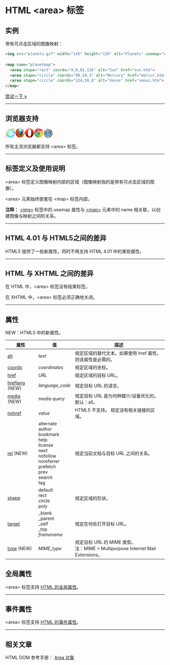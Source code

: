 # HTML &lt;area&gt; 标签

## 实例

带有可点击区域的图像映射：

```HTML
<img src="planets.gif" width="145" height="126" alt="Planets" usemap="#planetmap">

<map name="planetmap">
  <area shape="rect" coords="0,0,82,126" alt="Sun" href="sun.htm">
  <area shape="circle" coords="90,58,3" alt="Mercury" href="mercur.htm">
  <area shape="circle" coords="124,58,8" alt="Venus" href="venus.htm">
</map>
```

[尝试一下 »](http://www.runoob.com/try/try.php?filename=tryhtml_areamap)

--------

## 浏览器支持

![Internet Explorer](images/compatible_ie.gif)![Firefox](images/compatible_firefox.gif)![Opera](images/compatible_opera.gif)![Google Chrome](images/compatible_chrome.gif)![Safari](images/compatible_safari.gif)

所有主流浏览器都支持 &lt;area&gt; 标签。

--------

## 标签定义及使用说明

&lt;area&gt; 标签定义图像映射内部的区域（图像映射指的是带有可点击区域的图像）。

&lt;area&gt; 元素始终嵌套在 &lt;map&gt; 标签内部。

**注释：** [&lt;img&gt;](077_tag-img.md) 标签中的 usemap 属性与 [&lt;map&gt;](086_tag-map.md) 元素中的 name 相关联，以创建图像与映射之间的关系。

--------

## HTML 4.01 与 HTML5之间的差异

HTML5 提供了一些新属性，同时不再支持 HTML 4.01 中的某些属性。

--------

## HTML 与 XHTML 之间的差异

在 HTML 中，&lt;area&gt; 标签没有结束标签。

在 XHTML 中，&lt;area&gt; 标签必须正确地关闭。

--------

## 属性

NEW：HTML5 中的新属性。

| 属性 | 值 | 描述 |
| ---- | ---- | ---- |
| [alt](att-area-alt.html) | _text_ | 规定区域的替代文本。如果使用 href 属性，则该属性是必需的。 |
| [coords](att-area-coords.html) | _coordinates_ | 规定区域的坐标。 |
| [href](att-area-href.html) | _URL_ | 规定区域的目标 URL。 |
| [hreflang](att-area-hreflang.html) (NEW) | _language_code_ | 规定目标 URL 的语言。 |
| [media](att-area-media.html) (NEW) | _media query_ | 规定目标 URL 是为何种媒介/设备优化的。默认：all。 |
| [nohref](att-area-nohref.html) | _value_ | HTML5 不支持。 规定没有相关链接的区域。 |
| [rel](att-area-rel.html) (NEW) | alternate<br/>author<br/>bookmark<br/>help<br/>license<br/>next<br/>nofollow<br/>noreferrer<br/>prefetch<br/>prev<br/>search<br/>tag | 规定当前文档与目标 URL 之间的关系。 |
| [shape](att-area-shape.html) | default<br/>rect<br/>circle<br/>poly | 规定区域的形状。 |
| [target](att-area-target.html) | _blank<br/>_parent<br/>_self<br/>_top<br/>_framename_ | 规定在何处打开目标 URL。 |
| [type](att-area-type.html) (NEW) | _MIME_type_ | 规定目标 URL 的 MIME 类型。<br/>注：MIME = Multipurpose Internet Mail Extensions。 |

## 全局属性

&lt;area&gt; 标签支持 [HTML 的全局属性](003_ref-standardattributes.md)。

--------

## 事件属性

&lt;area&gt; 标签支持 [HTML 的事件属性](004_ref-eventattributes.md)。

--------

## 相关文章

HTML DOM 参考手册： [Area 对象](028_tag-area.md)

